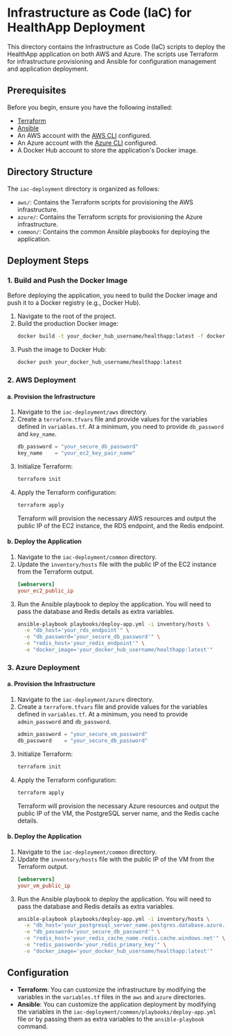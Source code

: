 # Infrastructure as Code (IaC) for HealthApp Deployment

This directory contains the Infrastructure as Code (IaC) scripts to deploy the HealthApp application on both AWS and Azure. The scripts use Terraform for infrastructure provisioning and Ansible for configuration management and application deployment.

## Prerequisites

Before you begin, ensure you have the following installed:

- [Terraform](https://learn.hashicorp.com/tutorials/terraform/install-cli)
- [Ansible](https://docs.ansible.com/ansible/latest/installation_guide/intro_installation.html)
- An AWS account with the [AWS CLI](https://docs.aws.amazon.com/cli/latest/userguide/cli-chap-install.html) configured.
- An Azure account with the [Azure CLI](https://docs.microsoft.com/en-us/cli/azure/install-azure-cli) configured.
- A Docker Hub account to store the application's Docker image.

## Directory Structure

The `iac-deployment` directory is organized as follows:

- `aws/`: Contains the Terraform scripts for provisioning the AWS infrastructure.
- `azure/`: Contains the Terraform scripts for provisioning the Azure infrastructure.
- `common/`: Contains the common Ansible playbooks for deploying the application.

## Deployment Steps

### 1. Build and Push the Docker Image

Before deploying the application, you need to build the Docker image and push it to a Docker registry (e.g., Docker Hub).

1.  Navigate to the root of the project.
2.  Build the production Docker image:
    ```bash
    docker build -t your_docker_hub_username/healthapp:latest -f docker/Dockerfile.production .
    ```
3.  Push the image to Docker Hub:
    ```bash
    docker push your_docker_hub_username/healthapp:latest
    ```

### 2. AWS Deployment

#### a. Provision the Infrastructure

1.  Navigate to the `iac-deployment/aws` directory.
2.  Create a `terraform.tfvars` file and provide values for the variables defined in `variables.tf`. At a minimum, you need to provide `db_password` and `key_name`.
    ```tfvars
    db_password = "your_secure_db_password"
    key_name    = "your_ec2_key_pair_name"
    ```
3.  Initialize Terraform:
    ```bash
    terraform init
    ```
4.  Apply the Terraform configuration:
    ```bash
    terraform apply
    ```
    Terraform will provision the necessary AWS resources and output the public IP of the EC2 instance, the RDS endpoint, and the Redis endpoint.

#### b. Deploy the Application

1.  Navigate to the `iac-deployment/common` directory.
2.  Update the `inventory/hosts` file with the public IP of the EC2 instance from the Terraform output.
    ```ini
    [webservers]
    your_ec2_public_ip
    ```
3.  Run the Ansible playbook to deploy the application. You will need to pass the database and Redis details as extra variables.
    ```bash
    ansible-playbook playbooks/deploy-app.yml -i inventory/hosts \
      -e "db_host='your_rds_endpoint'" \
      -e "db_password='your_secure_db_password'" \
      -e "redis_host='your_redis_endpoint'" \
      -e "docker_image='your_docker_hub_username/healthapp:latest'"
    ```

### 3. Azure Deployment

#### a. Provision the Infrastructure

1.  Navigate to the `iac-deployment/azure` directory.
2.  Create a `terraform.tfvars` file and provide values for the variables defined in `variables.tf`. At a minimum, you need to provide `admin_password` and `db_password`.
    ```tfvars
    admin_password = "your_secure_vm_password"
    db_password    = "your_secure_db_password"
    ```
3.  Initialize Terraform:
    ```bash
    terraform init
    ```
4.  Apply the Terraform configuration:
    ```bash
    terraform apply
    ```
    Terraform will provision the necessary Azure resources and output the public IP of the VM, the PostgreSQL server name, and the Redis cache details.

#### b. Deploy the Application

1.  Navigate to the `iac-deployment/common` directory.
2.  Update the `inventory/hosts` file with the public IP of the VM from the Terraform output.
    ```ini
    [webservers]
    your_vm_public_ip
    ```
3.  Run the Ansible playbook to deploy the application. You will need to pass the database and Redis details as extra variables.
    ```bash
    ansible-playbook playbooks/deploy-app.yml -i inventory/hosts \
      -e "db_host='your_postgresql_server_name.postgres.database.azure.com'" \
      -e "db_password='your_secure_db_password'" \
      -e "redis_host='your_redis_cache_name.redis.cache.windows.net'" \
      -e "redis_password='your_redis_primary_key'" \
      -e "docker_image='your_docker_hub_username/healthapp:latest'"
    ```

## Configuration

-   **Terraform**: You can customize the infrastructure by modifying the variables in the `variables.tf` files in the `aws` and `azure` directories.
-   **Ansible**: You can customize the application deployment by modifying the variables in the `iac-deployment/common/playbooks/deploy-app.yml` file or by passing them as extra variables to the `ansible-playbook` command.
